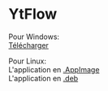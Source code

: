 # YtFlow

Pour Windows:\
[Télécharger](https://github.com/git-psi/YtFlow/releases/latest/download/YtFlow-Setup-windows.exe)

Pour Linux:\
L'application en [.AppImage](https://github.com/git-psi/YtFlow/releases/latest/download/YtFlow.AppImage)\
L'application en [.deb](https://github.com/git-psi/YtFlow/releases/latest/download/YtFlow.deb)